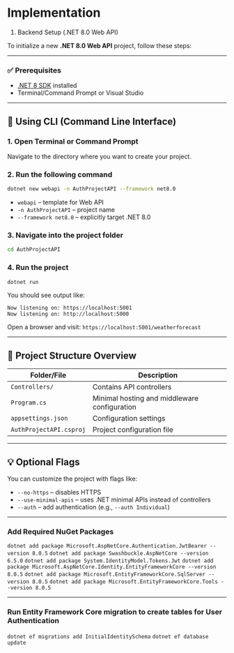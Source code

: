 # Implementation

1. Backend Setup (.NET 8.0 Web API)

To initialize a new **.NET 8.0 Web API** project, follow these steps:

---

### ✅ Prerequisites

* [.NET 8 SDK](https://dotnet.microsoft.com/en-us/download/dotnet/8.0) installed
* Terminal/Command Prompt or Visual Studio

---

## 🔧 Using CLI (Command Line Interface)

### 1. **Open Terminal or Command Prompt**

Navigate to the directory where you want to create your project.

### 2. **Run the following command**

```bash
dotnet new webapi -n AuthProjectAPI --framework net8.0
```

* `webapi` – template for Web API
* `-n AuthProjectAPI` – project name
* `--framework net8.0` – explicitly target .NET 8.0

### 3. **Navigate into the project folder**

```bash
cd AuthProjectAPI
```

### 4. **Run the project**

```bash
dotnet run
```

You should see output like:

```
Now listening on: https://localhost:5001
Now listening on: http://localhost:5000
```

Open a browser and visit:
`https://localhost:5001/weatherforecast`

---

## 📁 Project Structure Overview

| Folder/File           | Description                                  |
| --------------------- | -------------------------------------------- |
| `Controllers/`        | Contains API controllers                     |
| `Program.cs`          | Minimal hosting and middleware configuration |
| `appsettings.json`    | Configuration settings                       |
| `AuthProjectAPI.csproj` | Project configuration file                   |

---

## 💡 Optional Flags

You can customize the project with flags like:

* `--no-https` – disables HTTPS
* `--use-minimal-apis` – uses .NET minimal APIs instead of controllers
* `--auth` – add authentication (e.g., `--auth Individual`)

---

### Add Required NuGet Packages

`dotnet add package Microsoft.AspNetCore.Authentication.JwtBearer --version 8.0.5`
`dotnet add package Swashbuckle.AspNetCore --version 6.5.0`
`dotnet add package System.IdentityModel.Tokens.Jwt`
`dotnet add package Microsoft.AspNetCore.Identity.EntityFrameworkCore --version 8.0.5`
`dotnet add package Microsoft.EntityFrameworkCore.SqlServer --version 8.0.5`
`dotnet add package Microsoft.EntityFrameworkCore.Tools --version 8.0.5`

---

### Run Entity Framework Core migration to create tables for User Authentication

`dotnet ef migrations add InitialIdentitySchema`
`dotnet ef database update`
